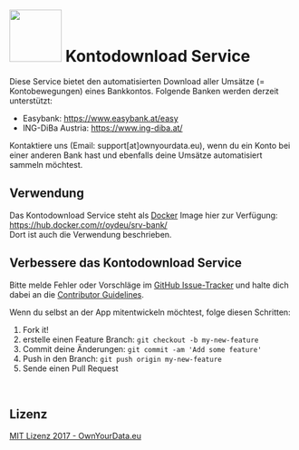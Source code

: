 # <img src="https://github.com/OwnYourData/app-bank/raw/master/www/app_logo.png" width="92"> Kontodownload Service

Diese Service bietet den automatisierten Download aller Umsätze (= Kontobewegungen) eines Bankkontos. Folgende Banken werden derzeit unterstützt:  
* Easybank: https://www.easybank.at/easy
* ING-DiBa Austria: https://www.ing-diba.at/

Kontaktiere uns (Email: support[at]ownyourdata.eu), wenn du ein Konto bei einer anderen Bank hast und ebenfalls deine Umsätze automatisiert sammeln möchtest.

## Verwendung
Das Kontodownload Service steht als [Docker](https://www.docker.com) Image hier zur Verfügung: https://hub.docker.com/r/oydeu/srv-bank/  
Dort ist auch die Verwendung beschrieben.

## Verbessere das Kontodownload Service

Bitte melde Fehler oder Vorschläge im [GitHub Issue-Tracker](https://github.com/OwnYourData/service-bank/issues) und halte dich dabei an die [Contributor Guidelines](https://github.com/twbs/ratchet/blob/master/CONTRIBUTING.md).

Wenn du selbst an der App mitentwickeln möchtest, folge diesen Schritten:

1. Fork it!
2. erstelle einen Feature Branch: `git checkout -b my-new-feature`
3. Commit deine Änderungen: `git commit -am 'Add some feature'`
4. Push in den Branch: `git push origin my-new-feature`
5. Sende einen Pull Request

&nbsp;    

## Lizenz

[MIT Lizenz 2017 - OwnYourData.eu](https://raw.githubusercontent.com/OwnYourData/service-bank/master/LICENSE)
